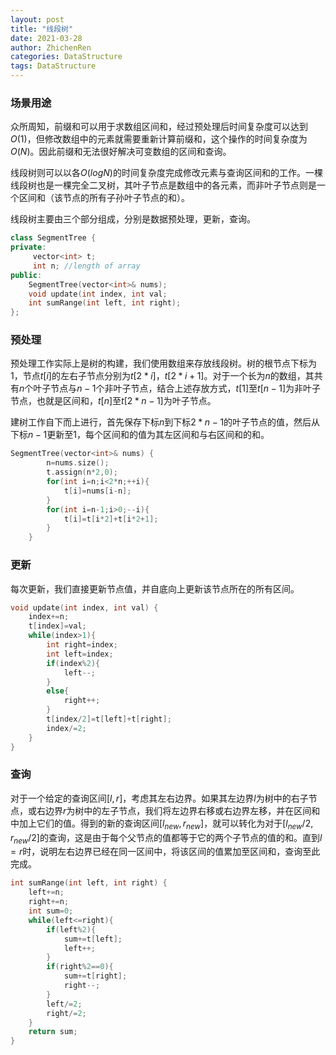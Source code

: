 ```yaml
---
layout: post
title: "线段树"
date: 2021-03-28
author: ZhichenRen
categories: DataStructure
tags: DataStructure
---
```


### 场景用途
众所周知，前缀和可以用于求数组区间和，经过预处理后时间复杂度可以达到$O(1)$，但修改数组中的元素就需要重新计算前缀和，这个操作的时间复杂度为$O(N)$。因此前缀和无法很好解决可变数组的区间和查询。

线段树则可以以各$O(logN)$的时间复杂度完成修改元素与查询区间和的工作。一棵线段树也是一棵完全二叉树，其叶子节点是数组中的各元素，而非叶子节点则是一个区间和（该节点的所有子孙叶子节点的和）。

线段树主要由三个部分组成，分别是数据预处理，更新，查询。
```c++
class SegmentTree {
private:
     vector<int> t; 
     int n; //length of array
public:
    SegmentTree(vector<int>& nums);
    void update(int index, int val;
    int sumRange(int left, int right);
};
```

### 预处理
预处理工作实际上是树的构建，我们使用数组来存放线段树。树的根节点下标为$1$，节点$t[i]$的左右子节点分别为$t[2*i]$，$t[2*i+1]$。对于一个长为$n$的数组，其共有$n$个叶子节点与$n-1$个非叶子节点，结合上述存放方式，$t[1]$至$t[n-1]$为非叶子节点，也就是区间和，$t[n]$至$t[2*n-1]$为叶子节点。

建树工作自下而上进行，首先保存下标$n$到下标$2*n-1$的叶子节点的值，然后从下标$n-1$更新至$1$，每个区间和的值为其左区间和与右区间和的和。
```c++
SegmentTree(vector<int>& nums) {
        n=nums.size();
        t.assign(n*2,0);
        for(int i=n;i<2*n;++i){
            t[i]=nums[i-n];
        }
        for(int i=n-1;i>0;--i){
            t[i]=t[i*2]+t[i*2+1];
        }
    }
```

### 更新
每次更新，我们直接更新节点值，并自底向上更新该节点所在的所有区间。
```c++
void update(int index, int val) {
    index+=n;
    t[index]=val;
    while(index>1){
        int right=index;
        int left=index;
        if(index%2){
            left--;
        }
        else{
            right++;
        }
        t[index/2]=t[left]+t[right];
        index/=2;
    }
}
```

### 查询
对于一个给定的查询区间$[l,r]$，考虑其左右边界。如果其左边界$l$为树中的右子节点，或右边界$r$为树中的左子节点，我们将左边界右移或右边界左移，并在区间和中加上它们的值。得到的新的查询区间$[l_{new},r_{new}]$，就可以转化为对于$[l_{new}/2,r_{new}/2]$的查询，这是由于每个父节点的值都等于它的两个子节点的值的和。直到$l=r$时，说明左右边界已经在同一区间中，将该区间的值累加至区间和，查询至此完成。
```c++
int sumRange(int left, int right) {
    left+=n;
    right+=n;
    int sum=0;
    while(left<=right){
        if(left%2){
            sum+=t[left];
            left++;
        }
        if(right%2==0){
            sum+=t[right];
            right--;
        }
        left/=2;
        right/=2;
    }
    return sum;
}
```